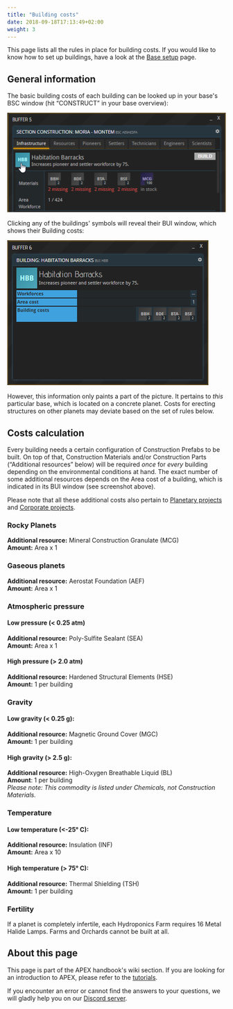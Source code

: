```yaml
---
title: "Building costs"
date: 2018-09-18T17:13:49+02:00
weight: 3
---
```


This page lists all the rules in place for building costs. If you would like to know how to set up buildings, have a look at the [Base setup](LINK) page.

## General information

The basic building costs of each building can be looked up in your base's BSC window (hit “CONSTRUCT” in your base overview):

![Construct buffer](construct-buffer.png)

Clicking any of the buildings' symbols will reveal their BUI window, which shows their Building costs:

![Barracks building costs](barracks-building-cost.png)


However, this information only paints a part of the picture. It pertains to _this_ particular base, which is located on a concrete planet. Costs for erecting structures on other planets may deviate based on the set of rules below. 

## Costs calculation

Every building needs a certain configuration of Construction Prefabs to be built. On top of that, Construction Materials and/or Construction Parts (“Additional resources” below) will be required _once_ for _every_ building depending on the environmental conditions at hand. The exact number of some additional resources depends on the Area cost of a building, which is indicated in its BUI window (see screenshot above).

Please note that all these additional costs also pertain to [Planetary projects](../../tutorials/planetary-projects) and [Corporate projects](../../tutorials/corporations/#corporate-actions-and-projects).

### Rocky Planets

__Additional resource:__ Mineral Construction Granulate (MCG)  
__Amount:__ Area x 1

### Gaseous planets
__Additional resource:__ Aerostat Foundation (AEF)  
__Amount:__ Area x 1

### Atmospheric pressure  

#### Low pressure (< 0.25 atm)

__Additional resource:__ Poly-Sulfite Sealant (SEA)  
__Amount:__ Area x 1

#### High pressure (> 2.0 atm)

__Additional resource:__ Hardened Structural Elements (HSE)  
__Amount:__ 1 per building

### Gravity

#### Low gravity (< 0.25 g):

__Additional resource:__ Magnetic Ground Cover (MGC)  
__Amount:__ 1 per building

#### High gravity (> 2.5 g):

__Additional resource:__ High-Oxygen Breathable Liquid (BL)  
__Amount__: 1 per building  
_Please note: This commodity is listed under Chemicals, not Construction Materials._

### Temperature

#### Low temperature (<-25° C):

__Additional resource:__ Insulation (INF)  
__Amount:__ Area x 10

#### High temperature (> 75° C):

__Additional resource:__ Thermal Shielding (TSH)  
__Amount:__ 1 per building

### Fertility
If a planet is completely infertile, each Hydroponics Farm requires 16 Metal Halide Lamps. Farms and Orchards cannot be built at all.


## About this page

This page is part of the APEX handbook's wiki section. If you are looking for an introduction to APEX, please refer to the [tutorials](../../tutorials).

If you encounter an error or cannot find the answers to your questions, we will gladly help you on our [Discord server](https://discordapp.com/invite/G7gj7PT).